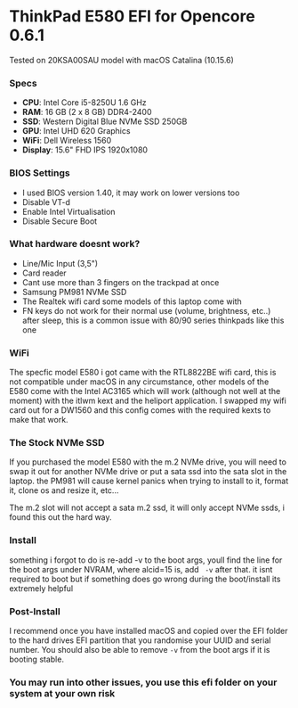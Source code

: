 # ThinkPad E580 EFI for Opencore 0.6.1
Tested on 20KSA00SAU model with macOS Catalina (10.15.6)

### Specs
* **CPU**: Intel Core i5-8250U 1.6 GHz
* **RAM**: 16 GB (2 x 8 GB) DDR4-2400
* **SSD**: Western Digital Blue NVMe SSD 250GB
* **GPU**: Intel UHD 620 Graphics
* **WiFi**: Dell Wireless 1560
* **Display**: 15.6" FHD IPS 1920x1080

### BIOS Settings
* I used BIOS version 1.40, it may work on lower versions too
* Disable VT-d
* Enable Intel Virtualisation
* Disable Secure Boot

### What hardware doesnt work?
* Line/Mic Input (3,5")
* Card reader
* Cant use more than 3 fingers on the trackpad at once
* Samsung PM981 NVMe SSD
* The Realtek wifi card some models of this laptop come with
* FN keys do not work for their normal use (volume, brightness, etc..) after sleep, this is a common issue with 80/90 series thinkpads like this one

### WiFi

The specfic model E580 i got came with the RTL8822BE wifi card, this is not compatible under macOS in any circumstance, other models of the E580 come with the Intel AC3165 which will work (although not well at the moment) with the itlwm kext and the heliport application. I swapped my wifi card out for a DW1560 and this config comes with the required kexts to make that work.

### The Stock NVMe SSD

If you purchased the model E580 with the m.2 NVMe drive, you will need to swap it out for another NVMe drive or put a sata ssd into the sata slot in the laptop. the PM981 will cause kernel panics when trying to install to it, format it, clone os and resize it, etc...

The m.2 slot will not accept a sata m.2 ssd, it will only accept NVMe ssds, i found this out the hard way.

### Install

something i forgot to do is re-add -v to the boot args, youll find the line for the boot args under NVRAM, where alcid=15 is, add ` -v` after that. it isnt required to boot but if something does go wrong during the boot/install its extremely helpful

### Post-Install

I recommend once you have installed macOS and copied over the EFI folder to the hard drives EFI partition that you randomise your UUID and serial number. You should also be able to remove `-v` from the boot args if it is booting stable.

### You may run into other issues, you use this efi folder on your system at your own risk
